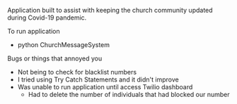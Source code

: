 Application built to assist with keeping the church community updated during Covid-19 pandemic. 

To run application
  - python ChurchMessageSystem

Bugs or things that annoyed you
  - Not being to check for blacklist numbers
  - I tried using Try Catch Statements and it didn't improve
  - Was unable to run application until access Twilio dashboard
    - Had to delete the number of individuals that had blocked our number 
